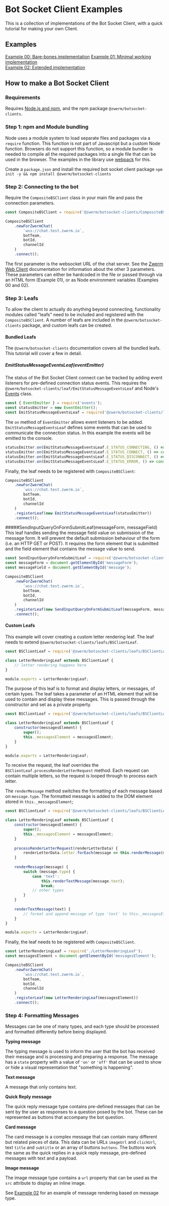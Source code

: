 # Bot Socket Client Examples
This is a collection of implementations of the Bot Socket Client, with a quick tutorial for making your own Client.

## Examples
[Example 00: Bare-bones implementation](./examples/00-bare-bones)
[Example 01: Minimal working implementation](./examples/01-minimal/)  
[Example 02: Extended implementation](./examples/02-extended/)

## How to make a Bot Socket Client
### Requirements
Requires [Node.js and npm](https://nodejs.org/), and the npm package `@zwerm/botsocket-clients`.
### Step 1: npm and Module bundling
Node uses a module system to load separate files and packages via a `require` function. This function is not part of Javascript but a custom Node function. Browsers do not support this function, so a module bundler is needed to compile all the required packages into a single file that can be used in the browser. The examples in the library use [webpack](https://webpack.js.org/) for this.

Create a `package.json` and install the required bot socket client package `npm init -y && npm install @zwerm/botsocket-clients`
### Step 2: Connecting to the bot
Require the `CompositeBSClient` class in your main file and pass the connection parameters.
```javascript
const CompositeBSClient = require('@zwerm/botsocket-clients/CompositeBSClient');

CompositeBSClient
    .newForZwermChat(
        `wss://chat.test.zwerm.io`,
        botTeam,
        botId,
        channelId
    )
    .connect();
```
The first parameter is the websocket URL of the chat server. See the [Zwerm Web Client](https://prefer.atlassian.net/wiki/spaces/ZWER/pages/183664654/Web+Chat+Widget#WebChatWidget-optionsOptions) documentation for information about the other 3 parameters. These parameters can either be hardcoded in the file or passed through via an HTML form (Example 01), or as Node environment variables (Examples 00 and 02).
### Step 3: Leafs
To allow the client to actually do anything beyond connecting, functionality modules called "leafs" need to be included and registered with the `CompositeBSClient`. A number of leafs are included in the `@zwerm/botsocket-clients` package, and custom leafs can be created.
#### Bundled Leafs
The `@zwerm/botsocket-clients` documentation covers all the bundled leafs. This tutorial will cover a few in detail.
##### EmitStatusMessageEventsLeaf(eventEmitter)
The status of the Bot Socket Client connect can be tracked by adding event listeners for pre-defined connection status events. This requires the `@zwerm/botsocket-clients/leaf/EmitStatusMessageEventsLeaf` and Node's [Events](https://nodejs.org/api/events.html) class.
```javascript
const { EventEmitter } = require('events');
const statusEmitter = new EventEmitter();
const EmitStatusMessageEventsLeaf = require('@zwerm/botsocket-clients/leafs/EmitStatusMessageEventsLeaf');
```
The `on` method of `EventEmitter` allows event listeners to be added. `EmitStatusMessageEventsLeaf` defines some events that can be used to communicate the connection status. In this example the events will be emitted to the console. 
```javascript
statusEmitter.on(EmitStatusMessageEventsLeaf.E_STATUS_CONNECTING, () => console.warn(`connecting...`));
statusEmitter.on(EmitStatusMessageEventsLeaf.E_STATUS_CONNECT, () => console.log('connected'));
statusEmitter.on(EmitStatusMessageEventsLeaf.E_STATUS_DISCONNECT, () => console.warn('disconnected'));
statusEmitter.on(EmitStatusMessageEventsLeaf.E_STATUS_ERROR, () => console.error('unable to connect'));
```
Finally, the leaf needs to be registered with `CompositeBSClient`:
```javascript
CompositeBSClient
    .newForZwermChat(
        `wss://chat.test.zwerm.io`,
        botTeam,
        botId,
        channelId
    )
    .registerLeaf(new EmitStatusMessageEventsLeaf(statusEmitter))
    .connect();
```
#####SendInputQueryOnFormSubmitLeaf(messageForm, messageField)
This leaf handles sending the message field value on submission of the message form. It will prevent the default submission behaviour of the form (i.e. an HTTP GET or POST). It requires the form element that is submitted and the field element that contains the message value to send.
```javascript
const SendInputQueryOnFormSubmitLeaf = require('@zwerm/botsocket-clients/leafs/SendInputQueryOnFormSubmitLeaf');
const messageForm = document.getElementById('messageForm');
const messageField = document.getElementById('message');

CompositeBSClient
    .newForZwermChat(
        `wss://chat.test.zwerm.io`,
        botTeam,
        botId,
        channelId
    )
    .registerLeaf(new SendInputQueryOnFormSubmitLeaf(messageForm, messageField))
    .connect();
```
#### Custom Leafs
This example will cover creating a custom letter rendering leaf. The leaf needs to extend `@zwerm/botsocket-clients/leafs/BSClientLeaf`.
```javascript
const BSClientLeaf = require('@zwerm/botsocket-clients/leafs/BSClientLeaf');

class LetterRenderingLeaf extends BSClientLeaf {
    // letter rendering happens here
}

module.exports = LetterRenderingLeaf;

```
The purpose of this leaf is to format and display letters, or messages, of certain types. The leaf takes a parameter of an HTML element that will be used to contain and display these messages. This is passed through the constructor and set as a private property.
```javascript
const BSClientLeaf = require('@zwerm/botsocket-clients/leafs/BSClientLeaf');

class LetterRenderingLeaf extends BSClientLeaf {
    constructor(messagesElement) {
        super();
        this._messagesElement = messagesElement;
    }
}

module.exports = LetterRenderingLeaf;
```
To receive the request, the leaf overrides the `BSClientLeaf.processRenderLetterRequest` method. Each request can contain multiple letters, so the request is looped through to process each letter.

The `renderMessage` method switches the formatting of each message based on `message.type`. The formatted message is added to the DOM element stored in `this._messagesElement`;
```javascript
const BSClientLeaf = require('@zwerm/botsocket-clients/leafs/BSClientLeaf');

class LetterRenderingLeaf extends BSClientLeaf {
    constructor(messagesElement) {
        super();
        this._messagesElement = messagesElement;
    }
    
    processRenderLetterRequest(renderLetterData) {
        renderLetterData.letter.forEach(message => this.renderMessage(message));
    }
    
    renderMessage(message) {
        switch (message.type) {
            case 'text':
                this.renderTextMessage(message.text);
                break;
            // other types
        }
    }
    
    renderTextMessage(text) {
        // format and append message of type 'text' to this._messagesElement
    }
}

module.exports = LetterRenderingLeaf;
```
Finally, the leaf needs to be registered with `CompositeBSClient`.
```javascript
const LetterRenderingLeaf = require('./LetterRenderingLeaf');
const messagesElement = document.getElementById('messagesElement');

CompositeBSClient
    .newForZwermChat(
        `wss://chat.test.zwerm.io`,
        botTeam,
        botId,
        channelId
    )
    .registerLeaf(new LetterRenderingLeaf(messagesElement))
    .connect();
```
### Step 4: Formatting Messages
Messages can be one of many types, and each type should be processed and formatted differently before being displayed.

**Typing message**

The typing message is used to inform the user that the bot has received their message and is processing and preparing a response. The message has a `state` property with a value of `'on'` or `'off'` that can be used to show or hide a visual representation that "something is happening".

**Text message**

A message that only contains text.

**Quick Reply message**

The quick reply message type contains pre-defined messages that can be sent by the user as responses to a question posed by the bot. These can be represented as buttons that accompany the bot question.

**Card message**

The card message is a complex message that can contain many different but related pieces of data. This data can be URLs `imageUrl` and `clickUrl`, text `title` and `subtitle` or an array of buttons `buttons`. The buttons work the same as the quick replies in a quick reply message, pre-defined messages with text and a payload. 

**Image message**

The image message type contains a `url` property that can be used as the `src` attribute to display an inline image.

See [Example 02](./examples/02-extended/) for an example of message rendering based on message type.
